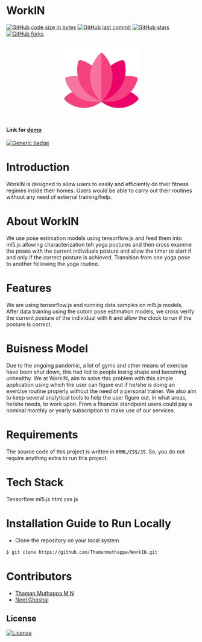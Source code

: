 # WorkIN

[![GitHub code size in bytes](https://img.shields.io/github/languages/code-size/Thamanmuthappa/WorkIN?logo=github&style=social)](https://github.com/Thamanmuthappa/WorkIN) [![GitHub last commit](https://img.shields.io/github/last-commit/Thamanmuthappa/WorkIN?style=social&logo=git)](https://github.com/Thamanmuthappa/WorkIN) [![GitHub stars](https://img.shields.io/github/stars/Thamanmuthappa/WorkIN?style=social)](https://github.com/Thamanmuthappa/WorkIN/stargazers) [![GitHub forks](https://img.shields.io/github/forks/Thamanmuthappa/WorkIN?style=social&logo=git)](https://github.com/Thamanmuthappa/WorkIN/network)

<p align="center">
  <img src="imgs/Lotus.png" height="200px"></img>
</p>

#### Link for [demo](http://workin.thamanmuthappa.codes/) 
[![Generic badge](https://img.shields.io/badge/view-video-orange)](https://youtu.be/RA5Z09y7dZ8)

# Introduction

WorkIN is designed to allow users to easily and efficiently do their fitness regimes inside their homes. Users would be able to carry out their routines without any need of external training/help.

# About WorkIN
We use pose estimation models using tensorflow.js and feed them into ml5.js allowing characterization 
teh yoga postures and then cross examine the poses with the current indivduals posture and allow the timer to start if and only if the correct posture is achieved. Transition from one yoga pose to another following the yoga routine.



# Features
We are using tensorflow.js and running data samples on ml5.js models, After data training using the cutom pose estimation models, we cross verify the current posture of the individual with it and allow the clock to run if the posture is correct. 



# Buisness Model
Due to the ongoing pandemic, a lot of gyms and other means of exercise have been shut down, this had led to people losing shape and becoming unhealthy. We at WorkIN, aim to solve this problem with this simple application using which the user can figure out if he/she is doing an exercise routine properly without the need of a personal trainer.
We also aim to keep several analytical tools to help the user figure out, in what areas, he/she needs, to work upon.
From a financial standpoint users could pay a nominal monthly or yearly subscription to make use of our services.



# Requirements
The source code of this project is written in **`HTML/CSS/JS`**. So, you do not require anything extra to run this project.

# Tech Stack
Tensorflow
ml5.js
html
css
js


# Installation Guide to Run Locally
- Clone the repository on your local system
```bash
$ git clone https://github.com/Thamanmuthappa/WorkIN.git
```


# Contributors
- [Thaman Muthappa M N](https://github.com/Thamanmuthappa)
- [Neel Ghoshal](https://github.com/NeelGhoshal)


## License

[![License](http://img.shields.io/:license-mit-blue.svg?style=flat-square)](http://badges.mit-license.org)
